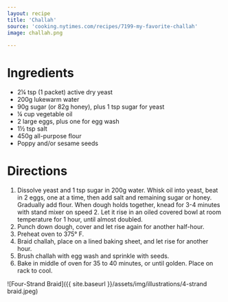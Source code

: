 ```yaml
---
layout: recipe
title: 'Challah'
source: 'cooking.nytimes.com/recipes/7199-my-favorite-challah'
image: challah.png
    
---
```


# Ingredients

* 2¼ tsp (1 packet) active dry yeast 
* 200g lukewarm water 
* 90g sugar (or 82g honey), plus 1 tsp sugar for yeast
* ¼ cup vegetable oil 
* 2 large eggs, plus one for egg wash
* 1½ tsp salt
* 450g all-purpose flour
* Poppy and/or sesame seeds

# Directions

1. Dissolve yeast and 1 tsp sugar in 200g water. Whisk oil into yeast, beat in 2 eggs, one at a time, then add salt and remaining sugar or honey. Gradually add flour. When dough holds together, knead for 3-4 minutes with stand mixer on speed 2. Let it rise in an oiled covered bowl at room temperature for 1 hour, until almost doubled. 
2. Punch down dough, cover and let rise again for another half-hour.
3. Preheat oven to 375° F.
4. Braid challah, place on a lined baking sheet, and let rise for another hour. 
5. Brush challah with egg wash and sprinkle with seeds.
6. Bake in middle of oven for 35 to 40 minutes, or until golden. Place on rack to cool. 

![Four-Strand Braid]({{ site.baseurl }}/assets/img/illustrations/4-strand braid.jpeg)